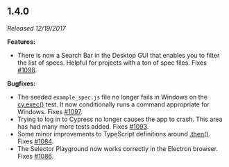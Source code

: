 ## 1.4.0

_Released 12/19/2017_

**Features:**

- There is now a Search Bar in the Desktop GUI that enables you to filter the list of specs. Helpful for projects with a ton of spec files. Fixes [#1098](https://github.com/cypress-io/cypress/issues/1098).

**Bugfixes:**

- The seeded `example_spec.js` file no longer fails in Windows on the [cy.exec()](/api/commands/exec) test. It now conditionally runs a command appropriate for Windows. Fixes [#1097](https://github.com/cypress-io/cypress/issues/1097).
- Trying to log in to Cypress no longer causes the app to crash. This area has had many more tests added. Fixes [#1093](https://github.com/cypress-io/cypress/issues/1093).
- Some minor improvements to TypeScript definitions around [.then()](/api/commands/then). Fixes [#1084](https://github.com/cypress-io/cypress/issues/1084).
- The Selector Playground now works correctly in the Electron browser. Fixes [#1086](https://github.com/cypress-io/cypress/issues/1086).
